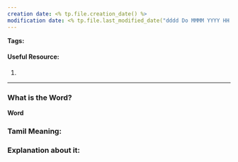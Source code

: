```yaml
---
creation date: <% tp.file.creation_date() %>
modification date: <% tp.file.last_modified_date("dddd Do MMMM YYYY HH:mm:ss") %>
---
```


**Tags:** 

#### Useful Resource:
1. []()

--------------------------------------

### What is the Word?

**Word**


### Tamil Meaning:



### Explanation about it:




